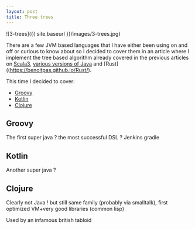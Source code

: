 ```yaml
---
layout: post
title: Three trees
---
```


![3-trees]({{ site.baseurl }}/images/3-trees.jpg)

There are a few JVM based languages that I have either been using on and off or curious to know about so I decided to cover them in an article where I implement the tree based algorithm already covered in the previous articles on [Scala3](https://benoitpas.github.io/Dotty/), [various versions of Java](https://benoitpas.github.io/Java/) and [Rust]((https://benoitpas.github.io/Rust/).

This time I decided to cover:
* [Groovy](https://groovy-lang.org/)
* [Kotlin](https://kotlinlang.org/)
* [Clojure](https://clojure.org/)

Groovy
------
The first super java ? the most successful DSL ?
Jenkins
gradle

Kotlin
------
Another super java ?



Clojure
-------
Clearly not Java !
but still same family (probably via smalltalk), first optimized VM+very good libraries (common lisp)

Used by an infamous british tabloid